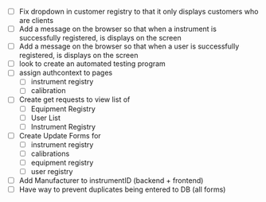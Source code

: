 - [ ] Fix dropdown in customer registry to that it only displays customers who are clients
- [ ] Add a message on the browser so that when a instrument is successfully registered, is displays on the screen
- [ ] Add a message on the browser so that when a user is successfully registered, is displays on the screen
- [ ] look to create an automated testing program
- [ ] assign authcontext to pages
	- [ ] instrument registry
	- [ ] calibration
- [ ] Create get requests to view list of
	- [ ] Equipment Registry
	- [ ] User List
	- [ ] Instrument Registry
- [ ] Create Update Forms for 
	- [ ] instrument registry
	- [ ] calibrations
	- [ ] equipment registry
	- [ ] user registry
- [ ] Add Manufacturer to instrumentID (backend + frontend)
- [ ] Have way to prevent duplicates being entered to DB (all forms)
